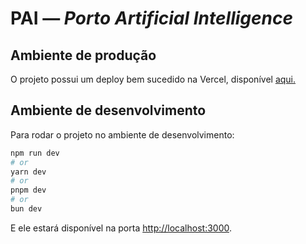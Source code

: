 # PAI — *Porto Artificial Intelligence*

## Ambiente de produção

O projeto possui um deploy bem sucedido na Vercel, disponível [aqui.](https://pai-60wl1nttz-lucasthalless-projects.vercel.app/)

## Ambiente de desenvolvimento

Para rodar o projeto no ambiente de desenvolvimento:

```bash
npm run dev
# or
yarn dev
# or
pnpm dev
# or
bun dev
```

E ele estará disponível na porta [http://localhost:3000](http://localhost:3000).
